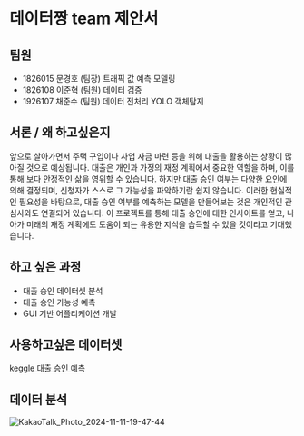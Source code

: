 # 데이터짱 team 제안서
## 팀원
- 1826015 문경호 (팀장) 트래픽 값 예측 모델링
- 1826108 이준혁 (팀원) 데이터 검증
- 1926107 채준수 (팀원) 데이터 전처리 YOLO 객체탐지
## 서론 / 왜 하고싶은지
앞으로 살아가면서 주택 구입이나 사업 자금 마련 등을 위해 대출을 활용하는 상황이 많아질 것으로 예상됩니다. 대출은 개인과 가정의 재정 계획에서 중요한 역할을 하며, 이를 통해 보다 안정적인 삶을 영위할 수 있습니다. 하지만 대출 승인 여부는 다양한 요인에 의해 결정되며, 신청자가 스스로 그 가능성을 파악하기란 쉽지 않습니다. 이러한 현실적인 필요성을 바탕으로, 대출 승인 여부를 예측하는 모델을 만들어보는 것은 개인적인 관심사와도 연결되어 있습니다. 이 프로젝트를 통해 대출 승인에 대한 인사이트를 얻고, 나아가 미래의 재정 계획에도 도움이 되는 유용한 지식을 습득할 수 있을 것이라고 기대했습니다.
## 하고 싶은 과정
- 대출 승인 데이터셋 분석 
- 대출 승인 가능성 예측
- GUI 기반 어플리케이션 개발
## 사용하고싶은 데이터셋
[keggle 대출 승인 예측](https://www.kaggle.com/competitions/playground-series-s4e10/overview)

## 데이터 분석
![KakaoTalk_Photo_2024-11-11-19-47-44](https://github.com/user-attachments/assets/4fe20b98-991d-4f3e-af80-85c830124444)
